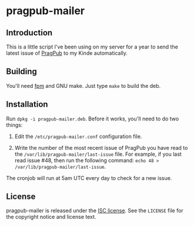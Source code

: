 pragpub-mailer
==============

Introduction
------------

This is a little script I've been using on my server for a year to send the
latest issue of [PragPub][pragpub] to my Kinde automatically.

Building
--------

You'll need [fpm][fpm] and GNU make. Just type `make` to build the deb.

Installation
------------

Run `dpkg -i pragpub-mailer.deb`. Before it works, you'll need to do two
things:

  1. Edit the `/etc/pragpub-mailer.conf` configuration file.

  2. Write the number of the most recent issue of PragPub you have read to the
     `/var/lib/pragpub-mailer/last-issue` file. For example, if you last read
     issue #48, then run the following command:
     `echo 48 > /var/lib/pragpub-mailer/last-issue`.

The cronjob will run at 5am UTC every day to check for a new issue.

License
-------

pragpub-mailer is released under the [ISC license][isc]. See the `LICENSE` file
for the copyright notice and license text.

[pragpub]: http://pragprog.com/magazines
[fpm]: https://github.com/jordansissel/fpm
[isc]: http://www.tldrlegal.com/license/isc-license
